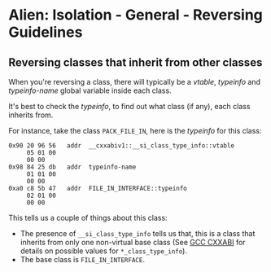 # Alien: Isolation - General - Reversing Guidelines
## Reversing classes that inherit from other classes
When you're reversing a class, there will typically be a *vtable*, *typeinfo* and *typeinfo-name* global variable inside each class.

It's best to check the *typeinfo*, to find out what class (if any), each class inherits from.

For instance, take the class `PACK_FILE_IN`, here is the *typeinfo* for this class:

```
0x90 20 96 56   addr  __cxxabiv1::__si_class_type_info::vtable
     05 01 00 
     00 00
0x98 84 25 db   addr  typeinfo-name
     01 01 00 
     00 00
0xa0 c8 5b 47   addr  FILE_IN_INTERFACE::typeinfo
     02 01 00 
     00 00
```

This tells us a couple of things about this class:
* The presence of `__si_class_type_info` tells us that, this is a class that inherits from only one non-virtual  base class (See [GCC CXXABI](https://github.com/gcc-mirror/gcc/blob/master/libstdc++-v3/libsupc++/cxxabi.h) for details on possible values for `*_class_type_info`).
* The base class is `FILE_IN_INTERFACE`.

